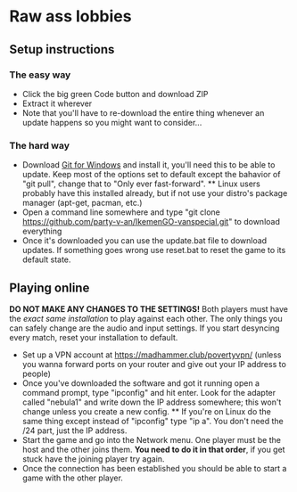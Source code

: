 # Raw ass lobbies
## Setup instructions
### The easy way
* Click the big green Code button and download ZIP
* Extract it wherever
* Note that you'll have to re-download the entire thing whenever an update happens so you might want to consider...
### The hard way
* Download [Git for Windows](https://git-scm.com/downloads/win) and install it, you'll need this to be able to update. Keep most of the options set to default except the bahavior of "git pull", change that to "Only ever fast-forward".
** Linux users probably have this installed already, but if not use your distro's package manager (apt-get, pacman, etc.)
* Open a command line somewhere and type "git clone https://github.com/party-v-an/IkemenGO-vanspecial.git" to download everything
* Once it's downloaded you can use the update.bat file to download updates. If something goes wrong use reset.bat to reset the game to its default state.

## Playing online
**DO NOT MAKE ANY CHANGES TO THE SETTINGS!** Both players must have the _exact same installation_ to play against each other. The only things you can safely change are the audio and input settings.
If you start desyncing every match, reset your installation to default.
* Set up a VPN account at https://madhammer.club/povertyvpn/ (unless you wanna forward ports on your router and give out your IP address to people)
* Once you've downloaded the software and got it running open a command prompt, type "ipconfig" and hit enter. Look for the adapter called "nebula1" and write down the IP address somewhere; this won't change unless you create a new config.
** If you're on Linux do the same thing except instead of "ipconfig" type "ip a". You don't need the /24 part, just the IP address.
* Start the game and go into the Network menu. One player must be the host and the other joins them. **You need to do it in that order**, if you get stuck have the joining player try again.
* Once the connection has been established you should be able to start a game with the other player.
